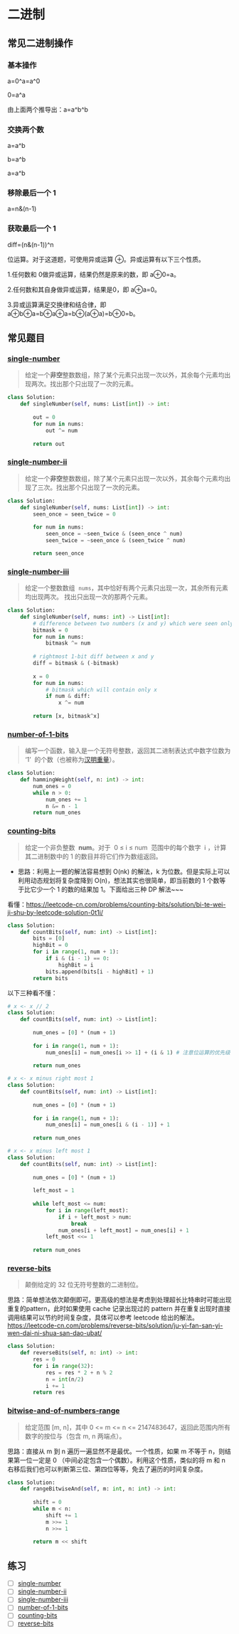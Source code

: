 # 二进制

## 常见二进制操作

### 基本操作

a=0^a=a^0

0=a^a

由上面两个推导出：a=a^b^b

### 交换两个数

a=a^b

b=a^b

a=a^b

### 移除最后一个 1

a=n&(n-1)

### 获取最后一个 1

diff=(n&(n-1))^n


位运算。对于这道题，可使用异或运算 ⊕。异或运算有以下三个性质。

1.任何数和 0做异或运算，结果仍然是原来的数，即 a⊕0=a。

2.任何数和其自身做异或运算，结果是0，即 a⊕a=0。

3.异或运算满足交换律和结合律，即 a⊕b⊕a=b⊕a⊕a=b⊕(a⊕a)=b⊕0=b。



## 常见题目

### [single-number](https://leetcode-cn.com/problems/single-number/)

> 给定一个**非空**整数数组，除了某个元素只出现一次以外，其余每个元素均出现两次。找出那个只出现了一次的元素。

```Python
class Solution:
    def singleNumber(self, nums: List[int]) -> int:
        
        out = 0
        for num in nums:
            out ^= num
        
        return out
```

### [single-number-ii](https://leetcode-cn.com/problems/single-number-ii/)

> 给定一个**非空**整数数组，除了某个元素只出现一次以外，其余每个元素均出现了三次。找出那个只出现了一次的元素。

```Python
class Solution:
    def singleNumber(self, nums: List[int]) -> int:
        seen_once = seen_twice = 0
        
        for num in nums:
            seen_once = ~seen_twice & (seen_once ^ num)
            seen_twice = ~seen_once & (seen_twice ^ num)

        return seen_once
```

### [single-number-iii](https://leetcode-cn.com/problems/single-number-iii/)

> 给定一个整数数组  `nums`，其中恰好有两个元素只出现一次，其余所有元素均出现两次。 找出只出现一次的那两个元素。

```Python
class Solution:
    def singleNumber(self, nums: int) -> List[int]:
        # difference between two numbers (x and y) which were seen only once
        bitmask = 0
        for num in nums:
            bitmask ^= num
        
        # rightmost 1-bit diff between x and y
        diff = bitmask & (-bitmask)
        
        x = 0
        for num in nums:
            # bitmask which will contain only x
            if num & diff:
                x ^= num
        
        return [x, bitmask^x]
```

### [number-of-1-bits](https://leetcode-cn.com/problems/number-of-1-bits/)

> 编写一个函数，输入是一个无符号整数，返回其二进制表达式中数字位数为 ‘1’  的个数（也被称为[汉明重量](https://baike.baidu.com/item/%E6%B1%89%E6%98%8E%E9%87%8D%E9%87%8F)）。

```Python
class Solution:
    def hammingWeight(self, n: int) -> int:
        num_ones = 0
        while n > 0:
            num_ones += 1
            n &= n - 1
        return num_ones
```

### [counting-bits](https://leetcode-cn.com/problems/counting-bits/)

> 给定一个非负整数  **num**。对于  0 ≤ i ≤ num  范围中的每个数字  i ，计算其二进制数中的 1 的数目并将它们作为数组返回。

- 思路：利用上一题的解法容易想到 O(nk) 的解法，k 为位数。但是实际上可以利用动态规划将复杂度降到 O(n)，想法其实也很简单，即当前数的 1 个数等于比它少一个 1 的数的结果加 1。下面给出三种 DP 解法~~~

看懂：https://leetcode-cn.com/problems/counting-bits/solution/bi-te-wei-ji-shu-by-leetcode-solution-0t1i/
```Python
class Solution:
    def countBits(self, num: int) -> List[int]:
        bits = [0]
        highBit = 0
        for i in range(1, num + 1):
            if i & (i - 1) == 0:
                highBit = i
            bits.append(bits[i - highBit] + 1)
        return bits
```

以下三种看不懂：
```Python
# x <- x // 2
class Solution:
    def countBits(self, num: int) -> List[int]:
        
        num_ones = [0] * (num + 1)
        
        for i in range(1, num + 1):
            num_ones[i] = num_ones[i >> 1] + (i & 1) # 注意位运算的优先级
        
        return num_ones
```

```Python
# x <- x minus right most 1
class Solution:
    def countBits(self, num: int) -> List[int]:
        
        num_ones = [0] * (num + 1)
        
        for i in range(1, num + 1):
            num_ones[i] = num_ones[i & (i - 1)] + 1
        
        return num_ones
```

```Python
# x <- x minus left most 1
class Solution:
    def countBits(self, num: int) -> List[int]:
        
        num_ones = [0] * (num + 1)
        
        left_most = 1
        
        while left_most <= num:
            for i in range(left_most):
                if i + left_most > num:
                    break
                num_ones[i + left_most] = num_ones[i] + 1
            left_most <<= 1
        
        return num_ones
```

### [reverse-bits](https://leetcode-cn.com/problems/reverse-bits/)

> 颠倒给定的 32 位无符号整数的二进制位。

思路：简单想法依次颠倒即可。更高级的想法是考虑到处理超长比特串时可能出现重复的pattern，此时如果使用 cache 记录出现过的 pattern 并在重复出现时直接调用结果可以节约时间复杂度，具体可以参考 leetcode 给出的解法。
https://leetcode-cn.com/problems/reverse-bits/solution/ju-yi-fan-san-yi-wen-dai-ni-shua-san-dao-ubat/
```Python
class Solution:
    def reverseBits(self, n: int) -> int:
        res = 0
        for i in range(32):
            res = res * 2 + n % 2
            n = int(n/2)
            i += 1
        return res
```

### [bitwise-and-of-numbers-range](https://leetcode-cn.com/problems/bitwise-and-of-numbers-range/)

> 给定范围 [m, n]，其中 0 <= m <= n <= 2147483647，返回此范围内所有数字的按位与（包含 m, n 两端点）。

思路：直接从 m 到 n 遍历一遍显然不是最优。一个性质，如果 m 不等于 n，则结果第一位一定是 0 （中间必定包含一个偶数）。利用这个性质，类似的将 m 和 n 右移后我们也可以判断第三位、第四位等等，免去了遍历的时间复杂度。

```Python
class Solution:
    def rangeBitwiseAnd(self, m: int, n: int) -> int:
        
        shift = 0
        while m < n:
            shift += 1
            m >>= 1
            n >>= 1
        
        return m << shift
```

## 练习

- [ ] [single-number](https://leetcode-cn.com/problems/single-number/)
- [ ] [single-number-ii](https://leetcode-cn.com/problems/single-number-ii/)
- [ ] [single-number-iii](https://leetcode-cn.com/problems/single-number-iii/)
- [ ] [number-of-1-bits](https://leetcode-cn.com/problems/number-of-1-bits/)
- [ ] [counting-bits](https://leetcode-cn.com/problems/counting-bits/)
- [ ] [reverse-bits](https://leetcode-cn.com/problems/reverse-bits/)
